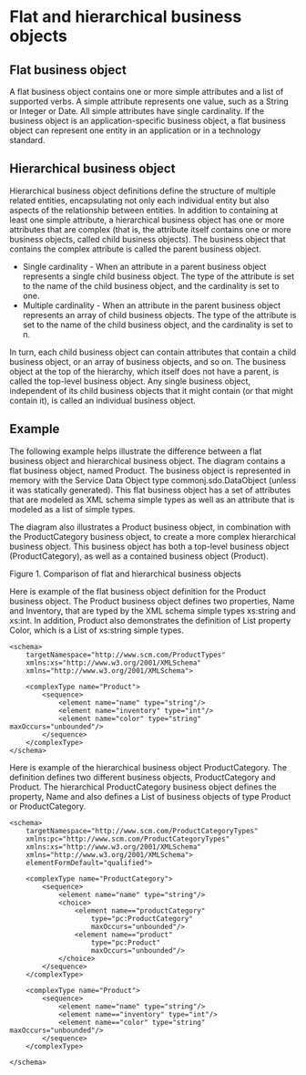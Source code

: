 <!-- image -->

# Flat and hierarchical business objects

## Flat business object

A flat business object contains one or more simple attributes and a list of supported
verbs. A simple attribute represents one value, such as a String or Integer or Date. All simple
attributes have single cardinality. If the business object is an application-specific business
object, a flat business object can represent one entity in an application or in a technology
standard.

## Hierarchical business object

Hierarchical business object definitions define the structure of multiple related
entities, encapsulating not only each individual entity but also aspects of the relationship between
entities.
In
addition to containing at least one simple attribute, a hierarchical business object has one or more
attributes that are complex (that is, the attribute itself contains one or more business objects,
called child business
objects).
The business object that contains the complex attribute is called the parent business
object.

- Single cardinality - When an attribute in a parent business object represents a single child
business
object.
The type of the attribute is set to the name of the child business object, and the cardinality is
set to one.
- Multiple cardinality - When an attribute in the parent business object represents an array of
child business objects. The type of the attribute is set to the name of the child business object,
and the cardinality is set to n.

In turn, each child business object can contain attributes that contain a child business object,
or an array of business objects, and so on. The business object at the top of the hierarchy, which
itself does not have a parent, is called the top-level business object. Any single business
object, independent of its child business objects that it might contain (or that might contain it),
is called an individual business object.

## Example

The following example helps illustrate the difference between a flat business object and
hierarchical business object. The diagram contains a flat business object, named Product. The
business object is represented in memory with the Service Data Object type
commonj.sdo.DataObject (unless it was statically generated).
This
flat business object has a set of attributes that are modeled as XML schema simple types as well as
an attribute that is modeled as a list of simple types.

The diagram also illustrates a Product business object, in combination with the ProductCategory
business object, to create a more complex hierarchical business object. This business object has
both a top-level business object (ProductCategory), as well as a contained business object
(Product).

Figure 1. Comparison of flat and hierarchical business objects

<!-- image -->

Here is example of the flat business object definition for the Product business object. The
Product business object defines two properties, Name and
Inventory, that are typed by the XML schema simple types
xs:string and xs:int. In addition, Product also demonstrates the
definition of List property Color, which is a List of xs:string
simple types.

```
<schema>
	targetNamespace="http://www.scm.com/ProductTypes"
	xmlns:xs="http://www.w3.org/2001/XMLSchema"
	xmlns="http://www.w3.org/2001/XMLSchema">

	<complexType name="Product">
		<sequence>
			<element name="name" type="string"/>
			<element name="inventory" type="int"/>
			<element name="color" type="string" maxOccurs="unbounded"/>
		</sequence>
	</complexType>
</schema>
```

Here is example of the hierarchical business object ProductCategory. The definition defines two
different business objects, ProductCategory and Product. The hierarchical ProductCategory business
object defines the property, Name and also defines a List of business objects of
type Product or ProductCategory.

```
<schema>
	targetNamespace="http://www.scm.com/ProductCategoryTypes"
	xmlns:pc="http://www.scm.com/ProductCategoryTypes"
	xmlns:xs="http://www.w3.org/2001/XMLSchema"
	xmlns="http://www.w3.org/2001/XMLSchema">
	elementFormDefault="qualified">

	<complexType name="ProductCategory">
		<sequence>
			<element name="name" type="string"/>
			<choice>
				<element name=="productCategory" 
					type="pc:ProductCategory"
					maxOccurs="unbounded"/>
				<element name=="product" 
					type="pc:Product"
					maxOccurs="unbounded"/>
			</choice>
		</sequence>
	</complexType>

	<complexType name="Product">
		<sequence>
			<element name="name" type="string"/>
			<element name=="inventory" type="int"/> 
			<element name=="color" type="string" maxOccurs="unbounded"/>
		</sequence>
	</complexType>

</schema>
```